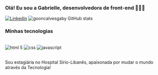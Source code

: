 ### Olá! Eu sou a Gabrielle, desenvolvedora de front-end 👩🏻‍💻
[![Linkedin](https://img.shields.io/badge/LinkedIn-0077B5?style=for-the-badge&logo=linkedin&logoColor=white)](https://www.linkedin.com/in/gabrielle-gon%C3%A7alves-b48336165/)
![gooncalvesgaby GitHub stats](https://github-readme-stats.vercel.app/api?username=gooncalvesgaby&show_icons=true&theme=synthwave)

### Minhas tecnologias

<div style="display: inline_block"><br/>
<img align="center" alt="html 5" src="https://img.shields.io/badge/HTML5-E34F26?style=for-the-badge&logo=html5&logoColor=white"/>
<img align="center" alt="css" src="https://img.shields.io/badge/CSS3-1572B6?style=for-the-badge&logo=css3&logoColor=white"/>
<img align="center" alt="javascript" src="https://img.shields.io/badge/JavaScript-323330?style=for-the-badge&logo=javascript&logoColor=F7DF1E"/>
</div><br/>

Sou estagiária no Hospital Sírio-Libanês, apaixonada por mudar o mundo através da Tecnologia!
